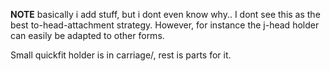 
**NOTE** basically i add stuff, but i dont even know why.. I dont see this as
the best to-head-attachment strategy. However, for instance the j-head holder
can easily be adapted to other forms.

Small quickfit holder is in carriage/, rest is parts for it.
